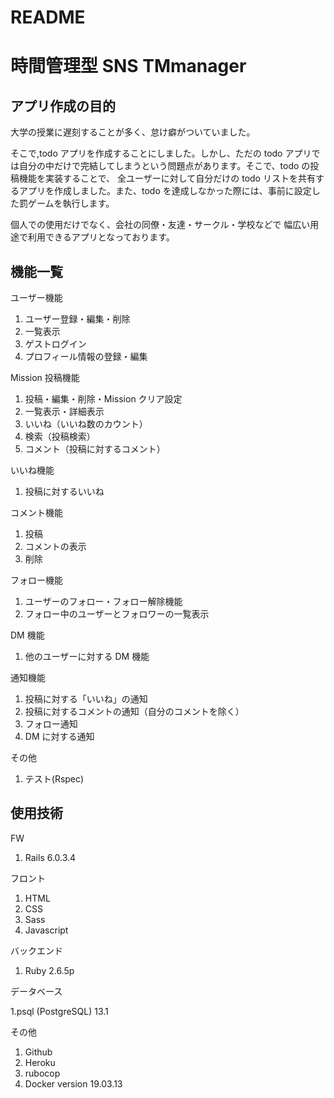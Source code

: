# README

# 時間管理型 SNS TMmanager

## アプリ作成の目的

大学の授業に遅刻することが多く、怠け癖がついていました。

そこで,todo アプリを作成することにしました。しかし、ただの todo アプリでは自分の中だけで完結してしまうという問題点があります。そこで、todo の投稿機能を実装することで、
全ユーザーに対して自分だけの todo リストを共有するアプリを作成しました。また、todo を達成しなかった際には、事前に設定した罰ゲームを執行します。

個人での使用だけでなく、会社の同僚・友達・サークル・学校などで
幅広い用途で利用できるアプリとなっております。

## 機能一覧

ユーザー機能

1. ユーザー登録・編集・削除
2. 一覧表示
3. ゲストログイン
4. プロフィール情報の登録・編集

Mission 投稿機能

1. 投稿・編集・削除・Mission クリア設定
2. 一覧表示・詳細表示
3. いいね（いいね数のカウント）
4. 検索（投稿検索）
5. コメント（投稿に対するコメント）

いいね機能

1. 投稿に対するいいね

コメント機能

1. 投稿
2. コメントの表示
3. 削除

フォロー機能

1. ユーザーのフォロー・フォロー解除機能
2. フォロー中のユーザーとフォロワーの一覧表示

DM 機能

1. 他のユーザーに対する DM 機能

通知機能

1. 投稿に対する「いいね」の通知
2. 投稿に対するコメントの通知（自分のコメントを除く）
3. フォロー通知
4. DM に対する通知

その他

1. テスト(Rspec)

## 使用技術

FW

1. Rails 6.0.3.4

フロント

1. HTML
2. CSS
3. Sass
4. Javascript

バックエンド

1. Ruby 2.6.5p

データベース

1.psql (PostgreSQL) 13.1

その他

1. Github
2. Heroku
3. rubocop
4. Docker version 19.03.13